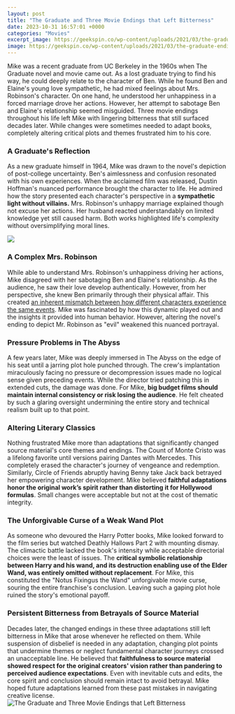 ```yaml
---
layout: post
title: "The Graduate and Three Movie Endings that Left Bitterness"
date: 2023-10-31 16:57:01 +0000
categories: "Movies"
excerpt_image: https://geekspin.co/wp-content/uploads/2021/03/the-graduate-ending.jpg
image: https://geekspin.co/wp-content/uploads/2021/03/the-graduate-ending.jpg
---
```


Mike was a recent graduate from UC Berkeley in the 1960s when The Graduate novel and movie came out. As a lost graduate trying to find his way, he could deeply relate to the character of Ben. 
While he found Ben and Elaine's young love sympathetic, he had mixed feelings about Mrs. Robinson's character. On one hand, he understood her unhappiness in a forced marriage drove her actions. However, her attempt to sabotage Ben and Elaine's relationship seemed misguided. 
Three movie endings throughout his life left Mike with lingering bitterness that still surfaced decades later. While changes were sometimes needed to adapt books, completely altering critical plots and themes frustrated him to his core.
### A Graduate's Reflection  
As a new graduate himself in 1964, Mike was drawn to the novel's depiction of post-college uncertainty. Ben's aimlessness and confusion resonated with his own experiences. When the acclaimed film was released, Dustin Hoffman's nuanced performance brought the character to life.
He admired how the story presented each character's perspective in a **sympathetic light without villains.** Mrs. Robinson's unhappy marriage explained though not excuse her actions. Her husband reacted understandably on limited knowledge yet still caused harm. Both works highlighted life's complexity without oversimplifying moral lines.

![](https://thecinemaholic.com/wp-content/uploads/2018/10/The-Graduate-6.jpg)
### A Complex Mrs. Robinson  
While able to understand Mrs. Robinson's unhappiness driving her actions, Mike disagreed with her sabotaging Ben and Elaine's relationship. As the audience, he saw their love develop authentically. However, from her perspective, she knew Ben primarily through their physical affair.
This created [an inherent mismatch between how different characters experience the same events](https://fistore.mysenprints.com/collection/alejandre). Mike was fascinated by how this dynamic played out and the insights it provided into human behavior. However, altering the novel's ending to depict Mr. Robinson as "evil" weakened this nuanced portrayal.
### Pressure Problems in The Abyss
A few years later, Mike was deeply immersed in The Abyss on the edge of his seat until a jarring plot hole punched through. The crew's implantation miraculously facing no pressure or decompression issues made no logical sense given preceding events. 
While the director tried patching this in extended cuts, the damage was done. For Mike, **big budget films should maintain internal consistency or risk losing the audience**. He felt cheated by such a glaring oversight undermining the entire story and technical realism built up to that point.
### Altering Literary Classics 
Nothing frustrated Mike more than adaptations that significantly changed source material's core themes and endings. The Count of Monte Cristo was a lifelong favorite until versions pairing Dantes with Mercedes. This completely erased the character's journey of vengeance and redemption.
Similarly, Circle of Friends abruptly having Benny take Jack back betrayed her empowering character development. Mike believed **faithful adaptations honor the original work’s spirit rather than distorting it for Hollywood formulas**. Small changes were acceptable but not at the cost of thematic integrity.
### The Unforgivable Curse of a Weak Wand Plot
As someone who devoured the Harry Potter books, Mike looked forward to the film series but watched Deathly Hallows Part 2 with mounting dismay. The climactic battle lacked the book's intensity while acceptable directorial choices were the least of issues. 
The **critical symbolic relationship between Harry and his wand, and its destruction enabling use of the Elder Wand, was entirely omitted without replacement**. For Mike, this constituted the "Notus Fixingus the Wand" unforgivable movie curse, souring the entire franchise's conclusion. Leaving such a gaping plot hole ruined the story's emotional payoff.
### Persistent Bitterness from Betrayals of Source Material  
Decades later, the changed endings in these three adaptations still left bitterness in Mike that arose whenever he reflected on them. While suspension of disbelief is needed in any adaptation, changing plot points that undermine themes or neglect fundamental character journeys crossed an unacceptable line.
He believed that **faithfulness to source material showed respect for the original creators' vision rather than pandering to perceived audience expectations**. Even with inevitable cuts and edits, the core spirit and conclusion should remain intact to avoid betrayal. Mike hoped future adaptations learned from these past mistakes in navigating creative license.
![The Graduate and Three Movie Endings that Left Bitterness](https://geekspin.co/wp-content/uploads/2021/03/the-graduate-ending.jpg)